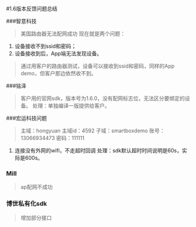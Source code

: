 #1.6版本反馈问题总结

###智意科技
> 美国路由器无法配网成功
现在就是两个问题：
1. 设备接收不到ssid和密码；
2. 设备接收到后，App端无法发现设备。

> 通过用客户的路由器测试，设备可以接收到ssid和密码，同样的App demo，但客户那边依然收不到。

###铭泽
> 客户用的官网sdk，版本号为1.6.0，没有配网标志位，无法区分要绑定的设备。
> 处理：单独编译一版提供给客户。


###宏运科技问题
> 主域：hongyuan
主域id：4592 子域：smartboxdemo 账号：13066934473
密码：111111
1. 连接没有外网的wifi，不走超时回调
处理：sdk默认超时时间说明是60s，实际是600s。

### Mill
> ap配网不成功


### 博世私有化sdk
> 增加部分接口
